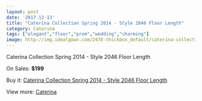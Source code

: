 ```yaml
---
layout: post
date: '2017-12-13'
title: "Caterina Collection Spring 2014 - Style 2046 Floor Length"
category: Caterina
tags: ["elegant","floor","prom","wedding","charming"]
image: http://img.idealgown.com/2478-thickbox_default/caterina-collection-spring-2014-style-2046-floor-length.jpg
---
```

Caterina Collection Spring 2014 - Style 2046 Floor Length

On Sales: **$199**
<a href="https://www.idealgown.com/en/caterina/1165-caterina-collection-spring-2014-style-2046-floor-length.html"><amp-img layout="responsive" width="600" height="600" src="//img.idealgown.com/2478-thickbox_default/caterina-collection-spring-2014-style-2046-floor-length.jpg" alt="Caterina Collection Spring 2014 - Style 2046 Floor Length 0" /></a>
<a href="https://www.idealgown.com/en/caterina/1165-caterina-collection-spring-2014-style-2046-floor-length.html"><amp-img layout="responsive" width="600" height="600" src="//img.idealgown.com/2479-thickbox_default/caterina-collection-spring-2014-style-2046-floor-length.jpg" alt="Caterina Collection Spring 2014 - Style 2046 Floor Length 1" /></a>

Buy it: [Caterina Collection Spring 2014 - Style 2046 Floor Length](https://www.idealgown.com/en/caterina/1165-caterina-collection-spring-2014-style-2046-floor-length.html "Caterina Collection Spring 2014 - Style 2046 Floor Length")

View more: [Caterina](https://www.idealgown.com/en/15-caterina "Caterina")